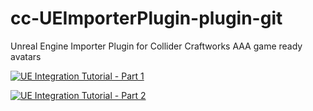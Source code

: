 # cc-UEImporterPlugin-plugin-git
Unreal Engine Importer Plugin for Collider Craftworks AAA game ready avatars

[![UE Integration Tutorial - Part 1](http://img.youtube.com/vi/9kNCuNVW6lU/0.jpg)](https://youtu.be/9kNCuNVW6lU "UE Integration Tutorial - Part 1")

[![UE Integration Tutorial - Part 2](http://img.youtube.com/vi/ummq7_kNGPg/0.jpg)](https://youtu.be/ummq7_kNGPg "UE Integration Tutorial - Part 2")